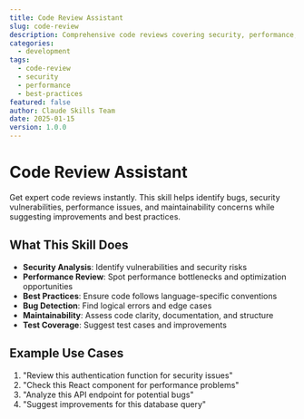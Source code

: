 ```yaml
---
title: Code Review Assistant
slug: code-review
description: Comprehensive code reviews covering security, performance, best practices, and maintainability with actionable feedback and suggestions.
categories:
  - development
tags:
  - code-review
  - security
  - performance
  - best-practices
featured: false
author: Claude Skills Team
date: 2025-01-15
version: 1.0.0
---
```


# Code Review Assistant

Get expert code reviews instantly. This skill helps identify bugs, security vulnerabilities, performance issues, and maintainability concerns while suggesting improvements and best practices.

## What This Skill Does

- **Security Analysis**: Identify vulnerabilities and security risks
- **Performance Review**: Spot performance bottlenecks and optimization opportunities
- **Best Practices**: Ensure code follows language-specific conventions
- **Bug Detection**: Find logical errors and edge cases
- **Maintainability**: Assess code clarity, documentation, and structure
- **Test Coverage**: Suggest test cases and improvements

## Example Use Cases

1. "Review this authentication function for security issues"
2. "Check this React component for performance problems"
3. "Analyze this API endpoint for potential bugs"
4. "Suggest improvements for this database query"

